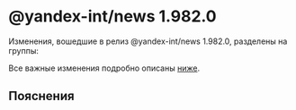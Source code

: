 # @yandex-int/news 1.982.0

<!-- ЧЕЛОВЕЧЕСКОЕ ВСТУПЛЕНИЕ -->

Изменения, вошедшие в релиз @yandex-int/news 1.982.0, разделены на группы:

Все важные изменения подробно описаны [ниже](#Пояснения).

## Пояснения

